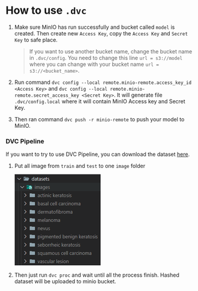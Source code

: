 # How to use `.dvc`

1. Make sure MinIO has run successfully and bucket called `model` is created. Then create new `Access Key`, copy the `Access Key` and `Secret Key` to safe place.

    > If you want to use another bucket name, change the bucket name in `.dvc/config`. You need to change this line `url = s3://model` where you can change with your bucket name `url = s3://<bucket_name>`.

2. Run command `dvc config --local remote.minio-remote.access_key_id <Access Key>` and `dvc config --local remote.minio-remote.secret_access_key <Secret Key>`. It will generate file `.dvc/config.local` where it will contain MinIO Access key and Secret Key.
3. Then ran command `dvc push -r minio-remote` to push your model to MinIO.

### DVC Pipeline

If you want to try to use DVC Pipeline, you can download the dataset [here](https://www.kaggle.com/datasets/nodoubttome/skin-cancer9-classesisic).

1. Put all image from `train` and `test` to one `image` folder

   ![Screenshot](../screenshots/Screenshot%202024-08-28%20151538.png)

2. Then just run `dvc proc` and wait until all the process finish. Hashed dataset will be uploaded to minio bucket.